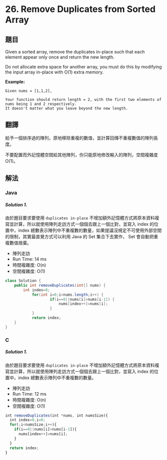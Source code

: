 #  26. Remove Duplicates from Sorted Array

## 題目

Given a sorted array, remove the duplicates in-place such that each element appear only once and return the new length.

Do not allocate extra space for another array, you must do this by modifying the input array in-place with O(1) extra memory.

**Example:**

```
Given nums = [1,1,2],

Your function should return length = 2, with the first two elements of nums being 1 and 2 respectively.
It doesn't matter what you leave beyond the new length.
```

## 翻譯

給予一個排序過的陣列，原地移除重複的數值，並計算回傳不重複數值的陣列長度。

不要配置而外記憶體空間給其他陣列，你只能原地修改輸入的陣列，空間複雜度 O(1)。


## 解法

### Java

##### Solution 1.

由於題目要求要使用 `duplicates in-place` 不增加額外記憶體方式將原本資料複寫並計算，所以就使用陣列走訪方式一個個去跟上一個比對，並寫入 index 的位置中，index 總數表示陣列中不重複數的數量，如果提議沒規定不可使用外部空間的限制，其實最直覺方式可以利用 Java 的 Set 集合下去實作， Set 會自動把重複數值捨棄。

- 陣列走訪
- Run Time: 14 ms
- 時間複雜度: O(n)
- 空間複雜度: O(1)

```java
class Solution {
    public int removeDuplicates(int[] nums) {
        int index=0;
		    for(int i=0;i<nums.length;i++) {
		    		if(i==0||nums[i]>nums[i-1]) {
		    			nums[index++]=nums[i];
		    		}
		    }
		    return index;
    }
}
```

### C

##### Solution 1.

由於題目要求要使用 `duplicates in-place` 不增加額外記憶體方式將原本資料複寫並計算，所以就使用陣列走訪方式一個個去跟上一個比對，並寫入 index 的位置中，index 總數表示陣列中不重複數的數量。

- 陣列走訪
- Run Time: 12 ms
- 時間複雜度: O(n)
- 空間複雜度: O(1)

```js
int removeDuplicates(int *nums, int numsSize){
  int index=0,i=0;
  for(;i<numsSize;i++){
    if(i==0||nums[i]>nums[i-1]){
      nums[index++]=nums[i];
    }
  }
  return index;
}
```

